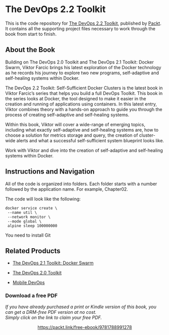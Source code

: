 


# The DevOps 2.2 Toolkit
This is the code repository for [The DevOps 2.2 Toolkit](https://www.packtpub.com/business/devops-22-toolkit?utm_source=github&utm_medium=repository&utm_campaign=9781788991278), published by [Packt](https://www.packtpub.com/?utm_source=github). It contains all the supporting project files necessary to work through the book from start to finish.
## About the Book
Building on The DevOps 2.0 Toolkit and The DevOps 2.1 Toolkit: Docker Swarm, Viktor Farcic brings his latest exploration of the Docker technology as he records his journey to explore two new programs, self-adaptive and self-healing systems within Docker.

The DevOps 2.2 Toolkit: Self-Sufficient Docker Clusters is the latest book in Viktor Farcic’s series that helps you build a full DevOps Toolkit. This book in the series looks at Docker, the tool designed to make it easier in the creation and running of applications using containers. In this latest entry, Viktor combines theory with a hands-on approach to guide you through the process of creating self-adaptive and self-healing systems.

Within this book, Viktor will cover a wide-range of emerging topics, including what exactly self-adaptive and self-healing systems are, how to choose a solution for metrics storage and query, the creation of cluster-wide alerts and what a successful self-sufficient system blueprint looks like.

Work with Viktor and dive into the creation of self-adaptive and self-healing systems within Docker.

## Instructions and Navigation
All of the code is organized into folders. Each folder starts with a number followed by the application name. For example, Chapter02.



The code will look like the following:
```
docker service create \
 --name util \
 --network monitor \
 --mode global \
 alpine sleep 100000000
```

You need to install Git

## Related Products
* [The DevOps 2.1 Toolkit: Docker Swarm](https://www.packtpub.com/application-development/devops-21-toolkit-docker-swarm?utm_source=github&utm_medium=repository&utm_campaign=9781787289703)

* [The DevOps 2.0 Toolkit](https://www.packtpub.com/application-development/devops-20-toolkit?utm_source=github&utm_medium=repository&utm_campaign=9781785289194)

* [Mobile DevOps](https://www.packtpub.com/virtualization-and-cloud/mobile-devops?utm_source=github&utm_medium=repository&utm_campaign=9781788296243)

### Download a free PDF

 <i>If you have already purchased a print or Kindle version of this book, you can get a DRM-free PDF version at no cost.<br>Simply click on the link to claim your free PDF.</i>
<p align="center"> <a href="https://packt.link/free-ebook/9781788991278">https://packt.link/free-ebook/9781788991278 </a> </p>